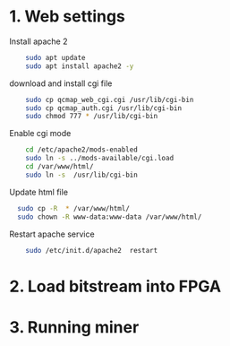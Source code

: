 # 1. Web settings
Install apache 2
```bash
	sudo apt update
	sudo apt install apache2 -y
```
download and install cgi file
```bash
	sudo cp qcmap_web_cgi.cgi /usr/lib/cgi-bin
	sudo cp qcmap_auth.cgi /usr/lib/cgi-bin
	sudo chmod 777 * /usr/lib/cgi-bin
 ```
Enable cgi mode
```bash
	cd /etc/apache2/mods-enabled
	sudo ln -s ../mods-available/cgi.load
	cd /var/www/html/
	sudo ln -s  /usr/lib/cgi-bin
 ```
 Update html file 
 ```bash
   sudo cp -R  * /var/www/html/
   sudo chown -R www-data:www-data /var/www/html/
  ```
 Restart apache service
 ```bash
	 sudo /etc/init.d/apache2  restart
   ```

# 2. Load bitstream into FPGA

# 3. Running miner

